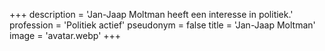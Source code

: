 +++
description = 'Jan-Jaap Moltman heeft een interesse in politiek.'
profession = 'Politiek actief'
pseudonym = false
title = 'Jan-Jaap Moltman'
image = 'avatar.webp'
+++

